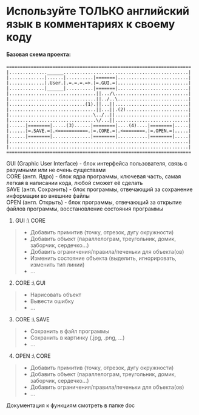 # Используйте ТОЛЬКО английский язык в комментариях к своему коду
#### Базовая схема проекта:

    ====================================================================  
    |..............______..............................................|  
    |.............|......|..........|=======|..........................|  
    |.............|.User.|.=.=.=.=>.|=.GUI.=|..........................|  
    |.............|______|..........|=======|..........................|  
    |................................||.../\...........................|  
    |................................||../..\..........................|  
    |............................(1).||...||...........................|  
    |................................||...||.(2).......................|   
    |...............................\../..||...........................|   
    |................................\/...||...........................|   
    |......|========|.....(3)......|========|....(4)....|========|.....|   
    |......|=.SAVE.=|.<===========.|=.CORE.=|.<========.|=.OPEN.=|.....|   
    |......|========|..............|========|...........|========|.....|   
    |..................................................................|   
    |..................................................................|   
    ====================================================================   

GUI (Graphic User Interface) - блок интерфейса пользователя, связь с разумными или не очень существами  
CORE (англ. Ядро) - блок ядра программы, ключевая часть, самая легкая в написании кода, любой сможет её сделать  
SAVE (англ. Сохранить) - блок программы, отвечающий за сохранение информации во внешние файлы  
OPEN (англ. Открыть) - блок программы, отвечающий за открытие файлов программы, восстановление состояния программы

1. GUI :\ CORE

 > * Добавить примитив (точку, отрезок, дугу окружности)  
 > * Добавить объект (параллелограм, треугольник, домик, заборчик, сердечко...)  
 > * Добавить ограничения/правила/печеньки для объекта(ов)  
 > * Изменить состояние объекта (выделить, игнорировать, изменить тип линии)  
 > * ...  
    
2. CORE :\ GUI

 > * Нарисовать объект  
 > * Вывести ошибку  
 > * ...  
 
3. CORE :\ SAVE

 > * Сохранить в файл программы
 > * Сохранить в картинку (.jpg, .png, ...)
 > * ...

4. OPEN :\ CORE

 > * Добавить примитив (точку, отрезок, дугу окружности)  
 > * Добавить объект (параллелограм, треугольник, домик, заборчик, сердечко...)  
 > * Добавить ограничения/правила/печеньки для объекта(ов)  
 > * ...  
 
 Документация к функциям смотреть в папке doc
